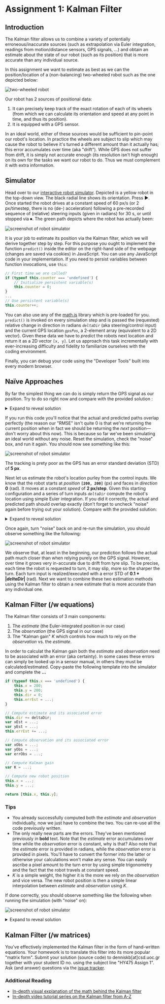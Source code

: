 # Assignment 1: Kalman Filter
## Introduction
The Kalman filter allows us to combine a variety of potentially erroneous/inaccurate sources (such as extrapolation via Euler integration, readings from motion/distance sensors, GPS signals, ...) and obtain an estimate about the state of our robot (such as its position) that is more accurate than any individual source.

In this assignment we want to estimate as best as we can the position/location of a (non-balancing) two-wheeled robot such as the one depicted below:

![two-wheeled robot](robot.jpg)

Our robot has 2 sources of positional data:

1. It can precisely keep track of the exact rotation of each of its wheels (from which we can calculate its orientation and speed at any point in time, and thus its position).
2. It is equipped with a GPS sensor.

In an ideal world, either of these sources would be sufficient to pin-point our robot's location. In practice the wheels are subject to slip which may cause the robot to believe it's turned a different amount than it actually has; this error accumulates over time (aka "drift"). While GPS does not suffer from drift, it is simply not accurate enough (its resolution isn't high enough) on its own for the tasks we want our robot to do. Thus we must complement it with extra information.

## Simulator
Head over to our [interactive robot simulator](https://denniskb.github.io/hy475). Depicted is a yellow robot in the top-down view. The black radial line shows its orientation. Press &#x25B6;. Once started the robot drives at a constant speed of 60 px/s (or 2 px/timestep, there is no (de-) acceleration) following a pre-recorded sequence of (relative) steering inputs (given in radians) for 30 s, or until stopped via &#x23F9;. The green path depicts where the robot has actually been:

![screenshot of robot simulator](sim1.png)

It is your job to estimate its position via the Kalman filter, which we will derive together step by step. For this purpose you ought to implement the function `predict()` inside the editor on the right-hand side of the webpage (changes are saved via cookies) in JavaScript. You can use any JavaScript code in your implementation. If you need to persist variables between function invocations, use `this`:

```javascript
// First time we are called?
if (typeof this.counter === 'undefined') {
    // Initialize persistent variable(s)
    this.counter = 0;
}
...
// Use persistent variable(s)
this.counter++;
```

You can also use any of the [math.js](https://mathjs.org/docs/index.html) library which is pre-loaded for you. `predict()` is invoked on every simulation step and is passed the (requested) relative change in direction in radians *`deltaDir`* (aka steering/control input) and the current GPS location *`gpsPos`*, a 2-element array (equivalent to a 2D vector). Given these data we have to *predict* the robots next location and return it as a 2D vector `[x, y]`. Let us approach this task incrementally with ever-increasing difficulty and fidelity to familiarize ourselves with the coding environment.

Finally, you can debug your code using the "Developer Tools" built into every modern browser.

## Na&#x00EF;ve Approaches
By far the simplest thing we can do is simply return the GPS signal as our position. Try to do so right now and compare with the provided solution :

<details>
<summary>Expand to reveal solution</summary>

```javascript
return gpsPos;
```
</details>

If you run this code you'll notice that the actual and predicted paths overlap perfectly (the reason our "RMSE" isn't quite 0 is that we're returning the current position when in fact we should be returning the *next* position&mdash;don't worry about this now). This is because so far we've been simulating an ideal world without any noise. Reset the simulation, check the "noise" box, and run it again. You should now see something like this:

![screenshot of robot simulator](sim2.png)

The tracking is prety poor as the GPS has an error standard deviation (STD) of **5 px**.

Next let us estimate the robot's location purley from the control inputs. We know that the robot starts at *position* **`[200, 200]`** (px) and faces in *direction* **0** (rad). It moves at a constant *speed* of **2 px/step**. Given this starting configuration and a series of turn inputs *`deltaDir`* compute the robot's location using simple Euler integration. If you did it correctly, the actual and predicted path should overlap exactly (don't forget to uncheck "noise" again before trying out your solution). Compare with the provided solution:

<details>
<summary>Expand to reveal solution</summary>

```javascript
if (typeof this.x === 'undefined') {
    this.x = 200;
    this.y = 200;
    this.dir = 0;
}

this.dir += deltaDir;
this.x += 2 * math.cos(this.dir);
this.y -= 2 * math.sin(this.dir);

return [this.x, this.y];
```

The minus in `-=` is needed because in our case the y-axis points down while in mathematics it points up.
</details>

Once again, turn "noise" back on and re-run the simulation, you should observe something like the following:

![screenshot of robot simulator](sim3.png)

We observe that, at least in the beginning, our prediction follows the actual path much closer than when relying purely on the GPS signal. However, over time it grows very in-accurate due to drift from tyre slip. To be precise, each time the robot is requested to turn, it may slip, more so the sharper the turn. Each turn input is realized/executed with a error STD of **0.1 \* |*deltaDir*|** (rad). Next we want to combine these two estimation methods using the Kalman filter to obtain a new estimate that is more accurate than any individual one.

## Kalman Filter (/w equations)
The Kalman filter consists of 3 main components:

1. The *estimate* (the Euler-integrated position in our case)
2. The *observation* (the GPS signal in our case)
3. The "Kalman gain" *K* which controls how much to rely on the *observation* vs. the *estimate*.

In order to calculat the Kalman gain both the *estimate* and *observation* need to be associated with an error (aka certainty). In some cases these errors can simply be looked up in a sensor manual, in others they must be calculated/estimated. Copy-paste the following template into the simulator and complete the **...**

```javascript
if (typeof this.x === 'undefined') {
    this.x = 200;
    this.y = 200;
    this.dir = 0;
    this.errEst = ...;
}

// Compute estimate and its associated error
this.dir += deltaDir;
var xEst = ...;
var yEst = ...;
this.errEst += ...;

// Compute observation and its associated error
var xObs = ...;
var yObs = ...;
var errObs = ...;

// Compute Kalman gain
var K = ...;

// Compute new robot position
this.x = ...;
this.y = ...;

return [this.x, this.y];
```

### Tips

- You already successfully computed both the *estimate* and *observation* individually, now we just have to combine the two. You can re-use all the code previously written.
- The only really new parts are the errors. They've been mentioned previously in **bold** text. Note that the *estimate* error accumulates over time while the *observation* error is constant, why is that? Also note that the *estimate* error is provided in radians, while the *observation* error is provided in pixels. You'll have to convert the former into the latter or otherwise your calculations won't make any sense. You can easily ascribe a pixel amount to the turn error by using simple trigonometry and the fact that the robot travels at constant speed.
- *K* is a simple weight, the higher it is the more we rely on the *observation* and vice versa. The new robot position is then a simple linear interpolation between *estimate* and *observation* using *K*.

If done correctly, you should observe something like the following when running the simulation (with "noise" on):

![screenshot of robot simulator](sim4.png)

<details>
<summary>Expand to reveal solution</summary>

```javascript
if (typeof this.x === 'undefined') {
    this.x = 200;
    this.y = 200;
    this.dir = 0;
    this.errEst = 0;
}

// Compute estimate and its associated error
this.dir += deltaDir;
var xEst = this.x + 2 * math.cos(this.dir);
var yEst = this.y - 2 * math.sin(this.dir);
this.errEst += math.abs(deltaDir) * 0.2;

// Compute observation and its associated error
var xObs = gpsPos[0];
var yObs = gpsPos[1];
var errObs = 5;

// Compute Kalman gain
var K = this.errEst / (this.errEst + errObs);

// Compute new robot position
this.x = xEst + K*(xObs - xEst);
this.y = yEst + K*(yObs - yEst);

return [this.x, this.y];
```

### *Estimate* Error Calculation

![error calculation illustration](err.png)

From its current location the robot travels exactly 2 px in any direction within one simulation step. The error STD between the actual and desired direction is `0.1 * |deltaDir|` **radians** (in either direction). In order to (approximately) convert to pixels we calculate `0.1 * |deltaDir| / 2pi * 2px * 2pi = |deltaDir| * 0.2px`.

Play around with the errors and see if you can obtain an even lower RMSE.
</details>

## Kalman Filter (/w matrices)
You've effectively implemented the Kalman filter in the form of hand-written equations. Your homework is to translate this filter into its more popular "matrix form". Submit your solution (source code) to denniskb[at]csd.uoc.gr together with your student ID no. using the subject line "HY475 Assign 1". Ask (and answer) questions via the [issue tracker](https://github.com/denniskb/hy475/issues).

### Additional Reading
- [In-depth visual explanation of the math behind the Kalman filter](https://www.bzarg.com/p/how-a-kalman-filter-works-in-pictures/)
- [In-depth video tutorial series on the Kalman filter from A-Z](https://www.youtube.com/watch?v=CaCcOwJPytQ&list=PLX2gX-ftPVXU3oUFNATxGXY90AULiqnWT)